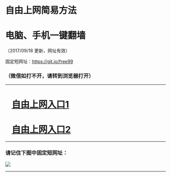 ﻿# 自由上网简易方法

# 电脑、手机一键翻墙

（2017/09/18 更新，网址有效）

固定短网址：https://git.io/free99

### （微信如打不开，请转到浏览器打开）


***





# &nbsp;&nbsp; <a href="http://ft3191326459.fwq-tz1005.info/fwqtz01.html?t=091800118117 " target="_blank">自由上网入口1</a>
# &nbsp;&nbsp; <a href="http://ft1613212925.fwq-tz1006.info/fwqtz02.html?t=091800120203 " target="_blank">自由上网入口2</a>
***

### 请记住下图中固定短网址：

<img src="https://s3-us-west-2.amazonaws.com/fwq-1001/yjfq-20170905okok.png" /> 


***

